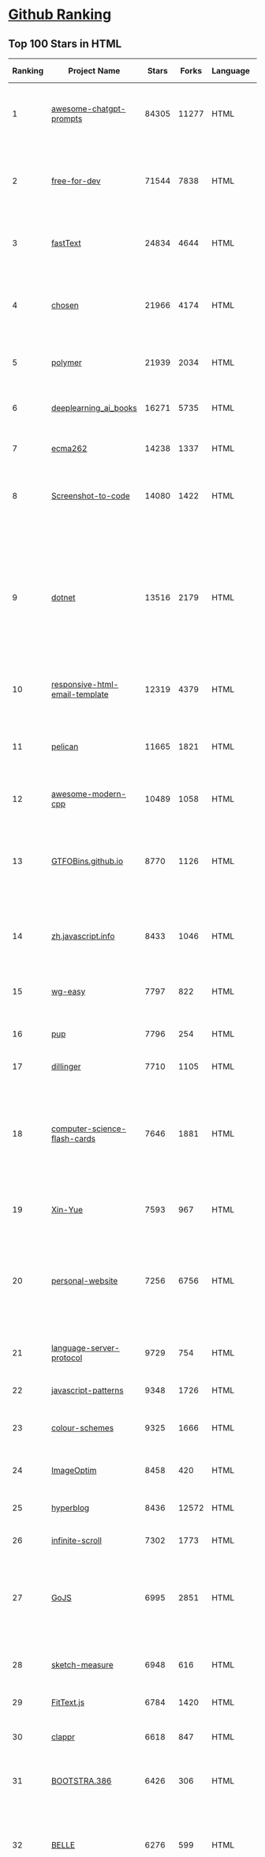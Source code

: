 [Github Ranking](../README.md)
==========

## Top 100 Stars in HTML

| Ranking | Project Name | Stars | Forks | Language | Open Issues | Description | Last Commit |
| ------- | ------------ | ----- | ----- | -------- | ----------- | ----------- | ----------- |
| 1 | [awesome-chatgpt-prompts](https://github.com/f/awesome-chatgpt-prompts) | 84305 | 11277 | HTML | 0 | This repo includes ChatGPT prompt curation to use ChatGPT better. | 2023-07-21T01:40:21Z |
| 2 | [free-for-dev](https://github.com/ripienaar/free-for-dev) | 71544 | 7838 | HTML | 0 | A list of SaaS, PaaS and IaaS offerings that have free tiers of interest to devops and infradev | 2023-07-15T14:54:18Z |
| 3 | [fastText](https://github.com/facebookresearch/fastText) | 24834 | 4644 | HTML | 453 | Library for fast text representation and classification. | 2023-07-03T09:20:46Z |
| 4 | [chosen](https://github.com/harvesthq/chosen) | 21966 | 4174 | HTML | 250 | Deprecated - Chosen is a library for making long, unwieldy select boxes more friendly. | 2022-09-26T21:24:42Z |
| 5 | [polymer](https://github.com/Polymer/polymer) | 21939 | 2034 | HTML | 46 | Our original Web Component library. | 2023-04-17T08:39:36Z |
| 6 | [deeplearning_ai_books](https://github.com/fengdu78/deeplearning_ai_books) | 16271 | 5735 | HTML | 51 | deeplearning.ai（吴恩达老师的深度学习课程笔记及资源） | 2022-04-29T04:04:23Z |
| 7 | [ecma262](https://github.com/tc39/ecma262) | 14238 | 1337 | HTML | 294 | Status, process, and documents for ECMA-262 | 2023-07-20T21:58:40Z |
| 8 | [Screenshot-to-code](https://github.com/emilwallner/Screenshot-to-code) | 14080 | 1422 | HTML | 16 | A neural network that transforms a design mock-up into a static website. | 2022-05-24T14:52:26Z |
| 9 | [dotnet](https://github.com/microsoft/dotnet) | 13516 | 2179 | HTML | 223 | This repo is the official home of .NET on GitHub. It's a great starting point to find many .NET OSS projects from Microsoft and the community, including many that are part of the .NET Foundation. | 2023-06-27T17:50:27Z |
| 10 | [responsive-html-email-template](https://github.com/leemunroe/responsive-html-email-template) | 12319 | 4379 | HTML | 6 | A free simple responsive HTML email template | 2023-07-09T17:24:52Z |
| 11 | [pelican](https://github.com/getpelican/pelican) | 11665 | 1821 | HTML | 64 | Static site generator that supports Markdown and reST syntax. Powered by Python. | 2023-07-14T15:50:49Z |
| 12 | [awesome-modern-cpp](https://github.com/rigtorp/awesome-modern-cpp) | 10489 | 1058 | HTML | 1 | A collection of resources on modern C++ | 2023-06-16T14:10:20Z |
| 13 | [GTFOBins.github.io](https://github.com/GTFOBins/GTFOBins.github.io) | 8770 | 1126 | HTML | 5 | GTFOBins is a curated list of Unix binaries that can be used to bypass local security restrictions in misconfigured systems | 2023-07-20T18:56:59Z |
| 14 | [zh.javascript.info](https://github.com/javascript-tutorial/zh.javascript.info) | 8433 | 1046 | HTML | 6 | 现代 JavaScript 教程（The Modern JavaScript Tutorial） | 2023-07-13T08:43:07Z |
| 15 | [wg-easy](https://github.com/wg-easy/wg-easy) | 7797 | 822 | HTML | 106 | The easiest way to run WireGuard VPN + Web-based Admin UI. | 2023-07-14T06:15:38Z |
| 16 | [pup](https://github.com/ericchiang/pup) | 7796 | 254 | HTML | 73 | Parsing HTML at the command line | 2023-03-31T03:47:09Z |
| 17 | [dillinger](https://github.com/joemccann/dillinger) | 7710 | 1105 | HTML | 111 | The last Markdown editor, ever. | 2023-05-20T19:03:41Z |
| 18 | [computer-science-flash-cards](https://github.com/jwasham/computer-science-flash-cards) | 7646 | 1881 | HTML | 4 | Mini website for testing both general CS knowledge and enforce coding practice and common algorithm/data structure memorization. | 2023-07-15T17:00:45Z |
| 19 | [Xin-Yue](https://github.com/sikaozhe1997/Xin-Yue) | 7593 | 967 | HTML | 37 | 岳昕：致北大师生与北大外国语学院的一封公开信 | 2019-05-04T17:07:56Z |
| 20 | [personal-website](https://github.com/github/personal-website) | 7256 | 6756 | HTML | 0 | Code that'll help you kickstart a personal website that showcases your work as a software developer. | 2023-02-01T05:35:32Z |
| 21 | [language-server-protocol](https://github.com/microsoft/language-server-protocol) | 9729 | 754 | HTML | 221 | Defines a common protocol for language servers. | 2023-07-18T20:15:48Z |
| 22 | [javascript-patterns](https://github.com/shichuan/javascript-patterns) | 9348 | 1726 | HTML | 15 | JavaScript Design Patterns | 2020-10-02T05:20:06Z |
| 23 | [colour-schemes](https://github.com/daylerees/colour-schemes) | 9325 | 1666 | HTML | 55 | Colour schemes for a variety of editors created by Dayle Rees. | 2020-11-11T18:28:33Z |
| 24 | [ImageOptim](https://github.com/ImageOptim/ImageOptim) | 8458 | 420 | HTML | 175 | GUI image optimizer for Mac | 2023-03-22T16:36:50Z |
| 25 | [hyperblog](https://github.com/freddier/hyperblog) | 8436 | 12572 | HTML | 5 | Un blog increíble para el curso de Git y Github de Platzi | 2023-07-22T03:36:08Z |
| 26 | [infinite-scroll](https://github.com/metafizzy/infinite-scroll) | 7302 | 1773 | HTML | 52 | 📜 Automatically add next page | 2022-02-24T06:33:26Z |
| 27 | [GoJS](https://github.com/NorthwoodsSoftware/GoJS) | 6995 | 2851 | HTML | 0 | JavaScript diagramming library for interactive flowcharts, org charts, design tools, planning tools, visual languages. | 2023-07-05T19:08:18Z |
| 28 | [sketch-measure](https://github.com/utom/sketch-measure) | 6948 | 616 | HTML | 399 | Make it a fun to create spec for developers and teammates | 2021-02-17T02:24:57Z |
| 29 | [FitText.js](https://github.com/davatron5000/FitText.js) | 6784 | 1420 | HTML | 9 | A jQuery plugin for inflating web type | 2020-12-02T14:09:34Z |
| 30 | [clappr](https://github.com/clappr/clappr) | 6618 | 847 | HTML | 26 | :clapper: An extensible media player for the web. | 2023-02-03T14:51:35Z |
| 31 | [BOOTSTRA.386](https://github.com/kristopolous/BOOTSTRA.386) | 6426 | 306 | HTML | 36 | A vintage 1980s DOS inspired Twitter Bootstrap theme | 2023-01-06T04:48:06Z |
| 32 | [BELLE](https://github.com/LianjiaTech/BELLE) | 6276 | 599 | HTML | 126 | BELLE: Be Everyone's Large Language model Engine（开源中文对话大模型） | 2023-07-21T07:30:20Z |
| 33 | [delta](https://github.com/delta-io/delta) | 6181 | 1383 | HTML | 297 | An open-source storage framework that enables building a Lakehouse architecture with compute engines including Spark, PrestoDB, Flink, Trino, and Hive and APIs | 2023-07-22T05:49:33Z |
| 34 | [school-of-sre](https://github.com/linkedin/school-of-sre) | 6078 | 589 | HTML | 15 | At LinkedIn, we are using this curriculum for onboarding our entry-level talents into the SRE role. | 2023-04-12T17:57:37Z |
| 35 | [Front-end-Web-Development-Interview-Question](https://github.com/paddingme/Front-end-Web-Development-Interview-Question) | 5906 | 1146 | HTML | 11 | 前端开发面试题大收集，前端面试集锦 :heart: :gift_heart: :cupid: | 2023-04-15T22:53:13Z |
| 36 | [boost](https://github.com/boostorg/boost) | 5882 | 1592 | HTML | 89 | Super-project for modularized Boost | 2023-07-21T23:15:04Z |
| 37 | [kryo](https://github.com/EsotericSoftware/kryo) | 5852 | 811 | HTML | 17 | Java binary serialization and cloning: fast, efficient, automatic | 2023-07-10T12:23:40Z |
| 38 | [samples](https://github.com/GoogleChrome/samples) | 5650 | 2471 | HTML | 105 | A repo containing samples tied to new functionality in each release of Google Chrome. | 2023-06-10T17:41:13Z |
| 39 | [gopl-zh](https://github.com/golang-china/gopl-zh) | 5579 | 656 | HTML | 19 | :books: Go语言圣经中文版 | 2023-06-27T14:44:56Z |
| 40 | [jquery-ui-bootstrap](https://github.com/jquery-ui-bootstrap/jquery-ui-bootstrap) | 5426 | 816 | HTML | 42 | A jQuery UI theme based on Twitter Bootstrap | 2018-06-18T08:06:30Z |
| 41 | [materials](https://github.com/realpython/materials) | 4358 | 5258 | HTML | 27 | Bonus materials, exercises, and example projects for our Python tutorials | 2023-07-21T22:22:55Z |
| 42 | [web-design-in-4-minutes](https://github.com/jgthms/web-design-in-4-minutes) | 4319 | 423 | HTML | 9 | Learn the basics of web design in 4 minutes | 2022-12-06T12:47:34Z |
| 43 | [topcoat](https://github.com/topcoat/topcoat) | 4262 | 382 | HTML | 69 | CSS for clean and fast web apps | 2018-04-18T20:42:03Z |
| 44 | [peity](https://github.com/benpickles/peity) | 4220 | 410 | HTML | 21 | Progressive <svg> pie, donut, bar and line charts | 2020-02-01T09:18:48Z |
| 45 | [metasploitable3](https://github.com/rapid7/metasploitable3) | 4156 | 1079 | HTML | 45 | Metasploitable3 is a VM that is built from the ground up with a large amount of security vulnerabilities. | 2023-07-13T23:56:08Z |
| 46 | [Web-Security-Learning](https://github.com/CHYbeta/Web-Security-Learning) | 4059 | 1032 | HTML | 5 | Web-Security-Learning | 2021-10-02T15:30:54Z |
| 47 | [tabnews.com.br](https://github.com/filipedeschamps/tabnews.com.br) | 4021 | 315 | HTML | 227 | Conteúdos para quem trabalha com Programação e Tecnologia. | 2023-07-21T22:53:16Z |
| 48 | [website](https://github.com/kubernetes/website) | 3902 | 13009 | HTML | 637 | Kubernetes website and documentation repo:  | 2023-07-22T05:55:36Z |
| 49 | [python-goose](https://github.com/grangier/python-goose) | 3879 | 798 | HTML | 81 | Html Content / Article Extractor, web scrapping lib in Python | 2021-12-26T04:28:59Z |
| 50 | [home-assistant.io](https://github.com/home-assistant/home-assistant.io) | 3779 | 6549 | HTML | 164 | :blue_book: Home Assistant User documentation | 2023-07-22T07:33:14Z |
| 51 | [conversational-form](https://github.com/space10-community/conversational-form) | 3743 | 788 | HTML | 69 | Turning web forms into conversations | 2023-05-16T13:23:05Z |
| 52 | [elasticsearch-definitive-guide](https://github.com/elastic/elasticsearch-definitive-guide) | 3520 | 2863 | HTML | 89 | The Definitive Guide to Elasticsearch | 2021-09-20T14:04:43Z |
| 53 | [CamanJS](https://github.com/meltingice/CamanJS) | 3507 | 421 | HTML | 111 | Javascript HTML5 (Ca)nvas (Man)ipulation | 2020-02-20T14:45:37Z |
| 54 | [Software-Engineering-at-Google](https://github.com/qiangmzsx/Software-Engineering-at-Google) | 3454 | 439 | HTML | 0 | 《Software Engineering at Google》的中英文对译版本 | 2023-07-21T11:57:47Z |
| 55 | [go_command_tutorial](https://github.com/hyper0x/go_command_tutorial) | 3420 | 667 | HTML | 0 | Golang command tutorial in Chinese. | 2022-11-25T10:52:51Z |
| 56 | [py-must-watch](https://github.com/s16h/py-must-watch) | 3357 | 278 | HTML | 19 | Must-watch videos about Python | 2021-10-27T19:04:28Z |
| 57 | [tailwindcss-forms](https://github.com/tailwindlabs/tailwindcss-forms) | 3354 | 182 | HTML | 2 | A plugin that provides a basic reset for form styles that makes form elements easy to override with utilities. | 2023-07-13T16:33:58Z |
| 58 | [WebGazer](https://github.com/brownhci/WebGazer) | 3338 | 503 | HTML | 52 | WebGazer.js: Scalable Webcam EyeTracking Using User Interactions | 2023-06-07T20:22:16Z |
| 59 | [Chicago95](https://github.com/grassmunk/Chicago95) | 3316 | 131 | HTML | 55 | A rendition of everyone's favorite 1995 Microsoft operating system for Linux.  | 2023-06-08T20:23:42Z |
| 60 | [ML-notes](https://github.com/Sakura-gh/ML-notes) | 3306 | 1010 | HTML | 3 | notes about machine learning | 2021-11-22T03:46:17Z |
| 61 | [typo.css](https://github.com/sofish/typo.css) | 4425 | 723 | HTML | 17 | 中文网页重设与排版：一致化浏览器排版效果，构建最适合中文阅读的网页排版 | 2020-09-30T22:05:07Z |
| 62 | [compat-table](https://github.com/kangax/compat-table) | 4341 | 949 | HTML | 112 | ECMAScript 5/6/7 compatibility tables | 2023-07-05T19:33:37Z |
| 63 | [public-sans](https://github.com/uswds/public-sans) | 4306 | 107 | HTML | 41 | A strong, neutral, principles-driven, open source typeface for text or display | 2023-07-12T02:39:34Z |
| 64 | [dive-into-webpack](https://github.com/gwuhaolin/dive-into-webpack) | 4298 | 732 | HTML | 23 | 全面的Webpack教程《深入浅出Webpack》电子书 | 2022-07-24T02:53:30Z |
| 65 | [DetectionLab](https://github.com/clong/DetectionLab) | 4238 | 934 | HTML | 32 | Automate the creation of a lab environment complete with security tooling and logging best practices | 2023-03-27T18:18:58Z |
| 66 | [fluxion](https://github.com/FluxionNetwork/fluxion) | 4218 | 1359 | HTML | 20 | Fluxion is a remake of linset by vk496 with enhanced functionality. | 2023-02-09T23:39:11Z |
| 67 | [webcomponents](https://github.com/WICG/webcomponents) | 4190 | 380 | HTML | 159 | Web Components specifications | 2023-06-21T20:47:10Z |
| 68 | [Adminator-admin-dashboard](https://github.com/puikinsh/Adminator-admin-dashboard) | 4156 | 1699 | HTML | 3 | Adminator is easy to use and well design admin dashboard template based on Bootstrap 5 for web apps, websites, services and more | 2023-01-06T14:40:38Z |
| 69 | [metasploitable3](https://github.com/rapid7/metasploitable3) | 4156 | 1079 | HTML | 45 | Metasploitable3 is a VM that is built from the ground up with a large amount of security vulnerabilities. | 2023-07-13T23:56:08Z |
| 70 | [lets-get-arrested](https://github.com/hamukazu/lets-get-arrested) | 4121 | 1126 | HTML | 41 | This project is intended to protest against the police in Japan | 2022-08-24T18:35:53Z |
| 71 | [live](https://github.com/fanmingming/live) | 4085 | 739 | HTML | 1 | ✯ 一个国内可直连的直播源分享项目 ✯  🔕 永久免费 直连访问 完整开源 不含广告 完善的台标 直播源支持IPv4/IPv6双栈访问 🔕 | 2023-07-22T08:06:44Z |
| 72 | [golang101](https://github.com/golang101/golang101) | 4054 | 406 | HTML | 10 | Go语言101 : 一个与时俱进的Go编程知识库 | 2023-06-06T05:59:40Z |
| 73 | [zTree_v3](https://github.com/zTree/zTree_v3) | 4045 | 1289 | HTML | 61 | jQuery Tree Plugin | 2022-09-08T01:16:15Z |
| 74 | [docs](https://github.com/knative/docs) | 4032 | 1167 | HTML | 33 | User documentation for Knative components. | 2023-07-21T21:37:14Z |
| 75 | [nodebeginner.org](https://github.com/manuelkiessling/nodebeginner.org) | 4026 | 1550 | HTML | 11 | A comprehensive Node.js tutorial for beginners | 2022-11-22T13:01:27Z |
| 76 | [puphpet](https://github.com/puphpet/puphpet) | 3859 | 645 | HTML | 238 | Vagrant/Puppet GUI | 2020-01-09T20:54:32Z |
| 77 | [grunt-uncss](https://github.com/uncss/grunt-uncss) | 3846 | 183 | HTML | 6 | :scissors: A grunt task for removing unused CSS from your projects. | 2023-07-18T21:07:56Z |
| 78 | [seldon-core](https://github.com/SeldonIO/seldon-core) | 3824 | 773 | HTML | 58 | An MLOps framework to package, deploy, monitor and manage thousands of production machine learning models | 2023-07-21T18:10:25Z |
| 79 | [react-naive-book](https://github.com/huzidaha/react-naive-book) | 3722 | 523 | HTML | 24 | 开源、免费、专业、简单的 React.js 在线教程 | 2019-04-24T02:35:44Z |
| 80 | [scala_school](https://github.com/twitter/scala_school) | 3695 | 1149 | HTML | 11 | Lessons in the Fundamentals of Scala | 2023-04-10T11:42:57Z |
| 81 | [public-sans](https://github.com/uswds/public-sans) | 4306 | 107 | HTML | 41 | A strong, neutral, principles-driven, open source typeface for text or display | 2023-07-12T02:39:34Z |
| 82 | [dive-into-webpack](https://github.com/gwuhaolin/dive-into-webpack) | 4298 | 732 | HTML | 23 | 全面的Webpack教程《深入浅出Webpack》电子书 | 2022-07-24T02:53:30Z |
| 83 | [DetectionLab](https://github.com/clong/DetectionLab) | 4238 | 934 | HTML | 32 | Automate the creation of a lab environment complete with security tooling and logging best practices | 2023-03-27T18:18:58Z |
| 84 | [fluxion](https://github.com/FluxionNetwork/fluxion) | 4218 | 1359 | HTML | 20 | Fluxion is a remake of linset by vk496 with enhanced functionality. | 2023-02-09T23:39:11Z |
| 85 | [webcomponents](https://github.com/WICG/webcomponents) | 4190 | 380 | HTML | 159 | Web Components specifications | 2023-06-21T20:47:10Z |
| 86 | [Adminator-admin-dashboard](https://github.com/puikinsh/Adminator-admin-dashboard) | 4156 | 1699 | HTML | 3 | Adminator is easy to use and well design admin dashboard template based on Bootstrap 5 for web apps, websites, services and more | 2023-01-06T14:40:38Z |
| 87 | [metasploitable3](https://github.com/rapid7/metasploitable3) | 4156 | 1079 | HTML | 45 | Metasploitable3 is a VM that is built from the ground up with a large amount of security vulnerabilities. | 2023-07-13T23:56:08Z |
| 88 | [lets-get-arrested](https://github.com/hamukazu/lets-get-arrested) | 4121 | 1126 | HTML | 41 | This project is intended to protest against the police in Japan | 2022-08-24T18:35:53Z |
| 89 | [live](https://github.com/fanmingming/live) | 4085 | 739 | HTML | 1 | ✯ 一个国内可直连的直播源分享项目 ✯  🔕 永久免费 直连访问 完整开源 不含广告 完善的台标 直播源支持IPv4/IPv6双栈访问 🔕 | 2023-07-22T08:06:44Z |
| 90 | [BotBuilder-Samples](https://github.com/microsoft/BotBuilder-Samples) | 4078 | 4821 | HTML | 143 | Welcome to the Bot Framework samples repository. Here you will find task-focused samples in C#, JavaScript and TypeScript to help you get started with the Bot Framework SDK! | 2023-07-20T16:46:09Z |
| 91 | [golang101](https://github.com/golang101/golang101) | 4054 | 406 | HTML | 10 | Go语言101 : 一个与时俱进的Go编程知识库 | 2023-06-06T05:59:40Z |
| 92 | [zTree_v3](https://github.com/zTree/zTree_v3) | 4045 | 1289 | HTML | 61 | jQuery Tree Plugin | 2022-09-08T01:16:15Z |
| 93 | [docs](https://github.com/knative/docs) | 4032 | 1167 | HTML | 33 | User documentation for Knative components. | 2023-07-21T21:37:14Z |
| 94 | [nodebeginner.org](https://github.com/manuelkiessling/nodebeginner.org) | 4026 | 1550 | HTML | 11 | A comprehensive Node.js tutorial for beginners | 2022-11-22T13:01:27Z |
| 95 | [webcomponentsjs](https://github.com/webcomponents/webcomponentsjs) | 3876 | 514 | HTML | 0 | A suite of polyfills supporting the HTML Web Components specs | 2019-09-08T23:26:41Z |
| 96 | [puphpet](https://github.com/puphpet/puphpet) | 3859 | 645 | HTML | 238 | Vagrant/Puppet GUI | 2020-01-09T20:54:32Z |
| 97 | [grunt-uncss](https://github.com/uncss/grunt-uncss) | 3846 | 183 | HTML | 6 | :scissors: A grunt task for removing unused CSS from your projects. | 2023-07-18T21:07:56Z |
| 98 | [pytorch-doc-zh](https://github.com/apachecn/pytorch-doc-zh) | 3837 | 974 | HTML | 0 | Pytorch 中文文档 | 2023-07-06T08:43:30Z |
| 99 | [seldon-core](https://github.com/SeldonIO/seldon-core) | 3824 | 773 | HTML | 58 | An MLOps framework to package, deploy, monitor and manage thousands of production machine learning models | 2023-07-21T18:10:25Z |
| 100 | [suit](https://github.com/suitcss/suit) | 3797 | 242 | HTML | 19 | Style tools for UI components | 2022-05-29T08:37:53Z |

